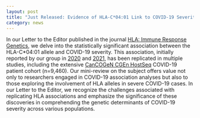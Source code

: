 ```yaml
---  
layout: post  
title: "Just Released: Evidence of HLA-C*04:01 Link to COVID-19 Severity" 
category: news  
---  
```


In our Letter to the Editor published in the journal [HLA: Immune Response Genetics](https://doi.org/10.1111/tan.15355), we delve into the statistically significant association between the HLA-C*04:01 allele and COVID-19 severity. This association, initially reported by our group in [2020](https://doi.org/10.1101/2020.10.27.20220863) and [2021](https://doi.org/10.7717/peerj.12368), has been replicated in multiple studies, including the extensive [CanCOGeN CGEn HostSeq](https://doi.org/10.1186/s12863-023-01128-3) COVID-19 patient cohort (n=9,460). Our mini-review on the subject offers value not only to researchers engaged in COVID-19 association analyses but also to those exploring the involvement of HLA alleles in severe COVID-19 cases. In our Letter to the Editor, we recognize the challenges associated with replicating HLA associations and emphasize the significance of these discoveries in comprehending the genetic determinants of COVID-19 severity across various populations.
